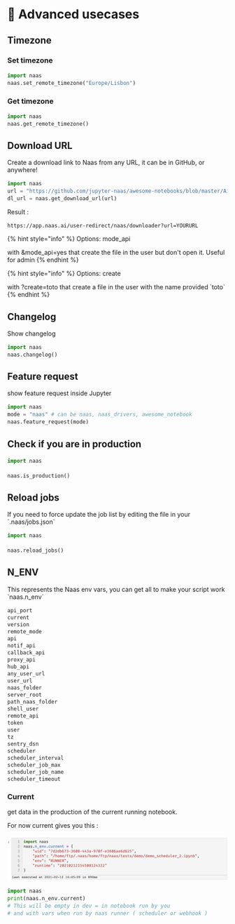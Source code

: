 # 🔋 Advanced usecases

## Timezone

### Set timezone

```python
import naas
naas.set_remote_timezone("Europe/Lisbon")
```

### Get timezone

```python
import naas
naas.get_remote_timezone()
```

## Download URL

Create a download link to Naas from any URL, it can be in GitHub, or anywhere!

```python
import naas
url = "https://github.com/jupyter-naas/awesome-notebooks/blob/master/Airtable/Airtable_delete_data.ipynb"
dl_url = naas.get_download_url(url)
```

Result :

```
https://app.naas.ai/user-redirect/naas/downloader?url=YOURURL
```

{% hint style="info" %}
Options: mode\_api 

with &mode\_api=yes that create the file in the user but don't open it. Useful for admin 
{% endhint %}

{% hint style="info" %}
Options: create 

with ?create=toto that create a file in the user with the name provided \`toto\`
{% endhint %}

## Changelog

Show changelog

```python
import naas
naas.changelog()
```

## Feature request

show feature request inside Jupyter

```python
import naas
mode = "naas" # can be naas, naas_drivers, awesome_notebook
naas.feature_request(mode)
```

## Check if you are in production

```python
import naas

naas.is_production()
```

## Reload jobs

If you need to force update the job list by editing the file in your \`.naas/jobs.json\`

```python
import naas

naas.reload_jobs()
```

## N\_ENV

This represents the Naas env vars, you can get all to make your script work \`naas.n\_env\`

```text
api_port
current
version
remote_mode
api
notif_api
callback_api
proxy_api
hub_api
any_user_url
user_url
naas_folder
server_root
path_naas_folder
shell_user
remote_api
token
user
tz
sentry_dsn
scheduler
scheduler_interval
scheduler_job_max
scheduler_job_name
scheduler_timeout
```

### Current

get data in the production of the current running notebook.

For now current gives you this :

![](../.gitbook/assets/image%20%284%29.png)

```python
import naas
print(naas.n_env.current)
# This will be empty in dev = in notebook run by you
# and with vars when run by naas runner ( scheduler or webhook )
```


